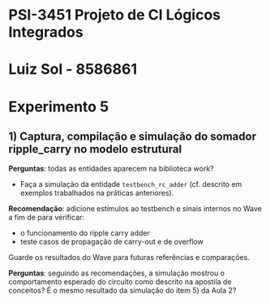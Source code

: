 # PSI-3451 Projeto de CI Lógicos Integrados
# Luiz Sol - 8586861
# Experimento 5

## 1) Captura, compilação e simulação do somador ripple_carry no modelo estrutural

**Perguntas**: todas as entidades aparecem na biblioteca work?

* Faça a simulação da entidade `testbench_rc_adder` (cf. descrito em exemplos trabalhados na práticas anteriores).

**Recomendação**: adicione estímulos ao testbench e sinais internos no Wave a fim de para verificar:

* o funcionamento do ripple carry adder
* teste casos de propagação de carry-out e de overflow

Guarde os resultados do Wave para futuras referências e comparações.

**Perguntas**: seguindo as recomendações, a simulação mostrou o comportamento esperado do circuito como descrito na apostila de conceitos? É o mesmo resultado da simulação do item 5) da Aula 2?
